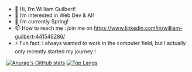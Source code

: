 - 👋 Hi, I’m William Guilbert!
- 👀 I’m interested in Web Dev & AI!
- 🌱 I’m currently Spring!
- 📫 How to reach me : join me on https://www.linkedin.com/in/william-guilbert-441546286/
- ⚡ Fun fact: I always wanted to work in the computer field, but I actually only recently started my journey !

[![Anurag's GitHub stats](https://github-readme-stats.vercel.app/api?username=willguilbert)](https://github.com/anuraghazra/github-readme-stats) [![Top Langs](https://github-readme-stats.vercel.app/api/top-langs/?username=willguilbert&layout=donut)](https://github.com/anuraghazra/github-readme-stats)
